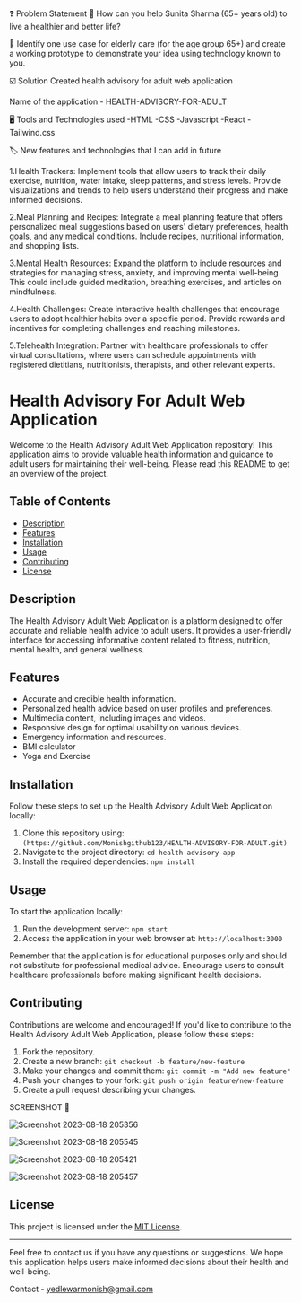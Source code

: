 ❓ Problem Statement
🔴 How can you help Sunita Sharma (65+ years old) to live a healthier and better life?

🔴 Identify one use case for elderly care (for the age group 65+) and create a working prototype to demonstrate your idea using technology known to you.

☑️ Solution
Created health advisory for adult web application

Name of the application - HEALTH-ADVISORY-FOR-ADULT



🖥️ Tools and Technologies used
-HTML
-CSS
-Javascript
-React
-Tailwind.css




🏷️ New features and technologies that I can add in future



1.Health Trackers: Implement tools that allow users to track their daily exercise, nutrition, water intake, sleep patterns, and stress levels. Provide visualizations and trends to help users understand their progress and make informed decisions.

2.Meal Planning and Recipes: Integrate a meal planning feature that offers personalized meal suggestions based on users' dietary preferences, health goals, and any medical conditions. Include recipes, nutritional information, and shopping lists.

3.Mental Health Resources: Expand the platform to include resources and strategies for managing stress, anxiety, and improving mental well-being. This could include guided meditation, breathing exercises, and articles on mindfulness.

4.Health Challenges: Create interactive health challenges that encourage users to adopt healthier habits over a specific period. Provide rewards and incentives for completing challenges and reaching milestones.

5.Telehealth Integration: Partner with healthcare professionals to offer virtual consultations, where users can schedule appointments with registered dietitians, nutritionists, therapists, and other relevant experts.






# Health Advisory For Adult Web Application

Welcome to the Health Advisory Adult Web Application repository! This application aims to provide valuable health information and guidance to adult users for maintaining their well-being. Please read this README to get an overview of the project.

## Table of Contents

- [Description](#description)
- [Features](#features)
- [Installation](#installation)
- [Usage](#usage)
- [Contributing](#contributing)
- [License](#license)

## Description

The Health Advisory Adult Web Application is a platform designed to offer accurate and reliable health advice to adult users. It provides a user-friendly interface for accessing informative content related to fitness, nutrition, mental health, and general wellness.

## Features

- Accurate and credible health information.
- Personalized health advice based on user profiles and preferences.
- Multimedia content, including images and videos.
- Responsive design for optimal usability on various devices.
- Emergency information and resources.
- BMI calculator
- Yoga and Exercise

## Installation

Follow these steps to set up the Health Advisory Adult Web Application locally:

1. Clone this repository using: `(https://github.com/Monishgithub123/HEALTH-ADVISORY-FOR-ADULT.git)`
2. Navigate to the project directory: `cd health-advisory-app`
3. Install the required dependencies: `npm install`

## Usage

To start the application locally:

1. Run the development server: `npm start`
2. Access the application in your web browser at: `http://localhost:3000`

Remember that the application is for educational purposes only and should not substitute for professional medical advice. Encourage users to consult healthcare professionals before making significant health decisions.

## Contributing

Contributions are welcome and encouraged! If you'd like to contribute to the Health Advisory Adult Web Application, please follow these steps:

1. Fork the repository.
2. Create a new branch: `git checkout -b feature/new-feature`
3. Make your changes and commit them: `git commit -m "Add new feature"`
4. Push your changes to your fork: `git push origin feature/new-feature`
5. Create a pull request describing your changes.




SCREENSHOT 📸



![Screenshot 2023-08-18 205356](https://github.com/Monishgithub123/HEALTH-ADVISORY-FOR-ADULT/assets/136221563/373a60b8-4624-483a-8c42-ff6c15b36ac7)




![Screenshot 2023-08-18 205545](https://github.com/Monishgithub123/HEALTH-ADVISORY-FOR-ADULT/assets/136221563/624ca59f-09ca-4149-838f-e77f04dadd97)

![Screenshot 2023-08-18 205421](https://github.com/Monishgithub123/HEALTH-ADVISORY-FOR-ADULT/assets/136221563/ef57b628-8a4d-436b-966c-58f9cb766fc8)

![Screenshot 2023-08-18 205457](https://github.com/Monishgithub123/HEALTH-ADVISORY-FOR-ADULT/assets/136221563/22737873-11f5-42b1-954b-7063570734a8)





## License

This project is licensed under the [MIT License](LICENSE).

---

Feel free to contact us if you have any questions or suggestions. We hope this application helps users make informed decisions about their health and well-being.

Contact - yedlewarmonish@gmail.com



